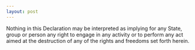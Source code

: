 ```yaml
---
layout: post
---
```


Nothing in this Declaration may be interpreted as implying for any State, group
or person any right to engage in any activity or to perform any act aimed at the
destruction of any of the rights and freedoms set forth herein.
